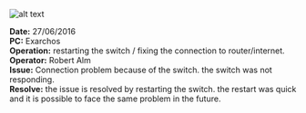 ![alt text](https://raw.githubusercontent.com/Exarchiasghost/CompTechDoumentations/master/Exarchos%20Tower%20Exarchias%20windows%207/photos%20Exarchos/20160627%20DLink.JPG "D-link connected to exarchos")
    

**Date:** 27/06/2016  
**PC:** Exarchos  
**Operation:** restarting the switch / fixing the connection to router/internet.  
**Operator:** Robert Alm  
**Issue:** Connection problem because of the switch. the switch was not responding.  
**Resolve:** the issue is resolved by restarting the switch. the restart was quick and it is possible to face the same problem in the future.  